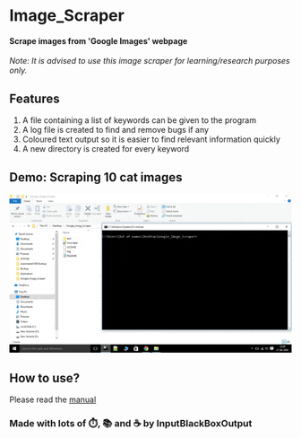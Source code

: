 # Image_Scraper
#### Scrape images from 'Google Images' webpage

*Note: It is advised to use this image scraper for learning/research purposes only.*

## Features
1. A file containing a list of keywords can be given to the program
1. A log file is created to find and remove bugs if any
1. Coloured text output so it is easier to find relevant information quickly
1. A new directory is created for every keyword

## Demo: Scraping 10 cat images
![demo.gif](demo.gif)

## How to use?
Please read the [manual](https://rutuparn.medium.com/9cf9a5950594?source=friends_link&sk=7e353dd0ffe00a765d97fd508656fc61)

### Made with lots of ⏱️, 📚 and ☕ by InputBlackBoxOutput
